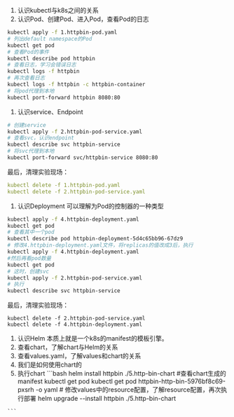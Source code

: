 1. 认识kubectl与k8s之间的关系
1. 认识Pod、创建Pod、进入Pod，查看Pod的日志
  ```bash
  kubectl apply -f 1.httpbin-pod.yaml
  # 列出default namespace的Pod
  kubectl get pod 
  # 查看Pod的事件
  kubectl describe pod httpbin
  # 查看日志，学习会错误日志
  kubectl logs -f httpbin
  # 再次查看日志
  kubectl logs -f httpbin -c httpbin-container
  # 将pod代理到本地
  kubectl port-forward httpbin 8080:80
  ```
1. 认识service、Endpoint
  ```bash
  # 创建service
  kubectl apply -f 2.httpbin-pod-service.yaml
  # 查看svc，认识endpoint
  kubectl describe svc httpbin-service
  # 将svc代理到本地
  kubectl port-forward svc/httpbin-service 8080:80
  ```
  最后，清理实验现场：
  ```yaml
  kubectl delete -f 1.httpbin-pod.yaml
  kubectl delete -f 2.httpbin-pod-service.yaml
  ```
1. 认识Deployment
  可以理解为Pod的控制器的一种类型
  ```bash
  kubectl apply -f 4.httpbin-deployment.yaml
  kubectl get pod
  # 查看其中一个pod
  kubectl describe pod httpbin-deployment-5d4c65bb96-67dz9
  # 修改4.httpbin-deployment.yaml文件，将replicas的值改成3后，执行 
  kubectl apply -f 4.httpbin-deployment.yaml
  #然后再看pod数量
  kubectl get pod
  # 这时，创建svc
  kubectl apply -f 2.httpbin-pod-service.yaml
  # 执行
  kubectl describe svc httpbin-service
  ```
  最后，清理实验现场：
  ```
  kubectl delete -f 2.httpbin-pod-service.yaml
  kubectl delete -f 4.httpbin-deployment.yaml
  ```

1. 认识Helm
  本质上就是一个k8s的manifest的模板引擎。
  1. 查看chart，了解chart与Helm的关系
  2. 查看values.yaml，了解values和chart的关系
  3. 我们是如何使用chart的
  4. 执行chart
    ```bash
    helm install httpbin ./5.http-bin-chart
    #查看chart生成的manifest
    kubectl get pod 
    kubectl get pod httpbin-http-bin-5976bf8c69-pxsrh -o yaml
    # 修改values中的resource配置，了解resource配置，再次执行部署
    helm upgrade --install httpbin ./5.http-bin-chart

    ```
  
  

